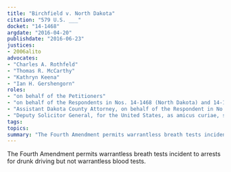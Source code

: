 ```yaml
---
title: "Birchfield v. North Dakota"
citation: "579 U.S. ___"
docket: "14-1468"
argdate: "2016-04-20"
publishdate: "2016-06-23"
justices:
- 2006alito
advocates:
- "Charles A. Rothfeld"
- "Thomas R. McCarthy"
- "Kathryn Keena"
- "Ian H. Gershengorn"
roles:
- "on behalf of the Petitioners"
- "on behalf of the Respondents in Nos. 14-1468 (North Dakota) and 14-1507 (Grant Levi)"
- "Assistant Dakota County Attorney, on behalf of the Respondent in No. 14-1470 (Minnesota)"
- "Deputy Solicitor General, for the United States, as amicus curiae, supporting the Respondents"
tags:
topics:
summary: "The Fourth Amendment permits warrantless breath tests incident to arrests for drunk driving but not warrantless blood tests."
---
```

The Fourth Amendment permits warrantless breath tests incident to arrests for drunk driving but not warrantless blood tests.

